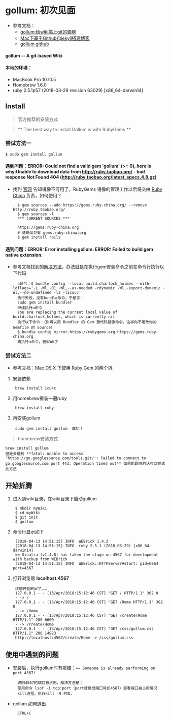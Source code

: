gollum: 初次见面 
==================================== 

- 参考文档：
	- [gollum:给wiki插上git的翅膀](https://www.jianshu.com/p/9c35812b9bae)
	- [Mac下基于Github和jekyll搭建博客](https://www.jianshu.com/p/779379e48ee9)
	- [gollum github](https://github.com/gollum/gollum)
	


#### gollum -- A git-based Wiki
#### 本地的环境：
- MacBook Pro 10.10.5
- Homebrew 1.6.0
- ruby 2.5.1p57 (2018-03-29 revision 63029) [x86_64-darwin14]

## Install
> 官方推荐的安装方式

> ** The best way to install Gollum is with RubyGems **

### 尝试方法一

	$ sudo gem install gollum
	
#### 遇到问题：ERROR:  Could not find a valid gem 'gollum' (>= 0), here is why:Unable to download data from http://ruby.taobao.org/ - bad response Not Found 404 (http://ruby.taobao.org/latest_specs.4.8.gz)
- 找到 [官网](https://ruby.taobao.org/) 告知镜像不可用了，RubyGems 镜像的管理工作以后将交由 [Ruby China](https://gems.ruby-china.org) 负责，如何使用？
	
		$ gem sources --add https://gems.ruby-china.org/ --remove http://ruby.taobao.org/
		$ gem sources -l
		*** CURRENT SOURCES ***

		https://gems.ruby-china.org
		# 请确保只有 gems.ruby-china.org
		$ gem install rails
		
#### 遇到问题：ERROR:  Error installing gollum: ERROR: Failed to build gem native extension.
- 参考文档找到的[解决方法](https://stackoverflow.com/questions/21568592/deploy-gollum-wiki-with-engine-yard)，办法就是在执行gem安装命令之前在命令行执行以下代码
	
		a命令：$ bundle config --local build.charlock_holmes --with-ldflags='-L.-Wl,-O1 -Wl,--as-needed -rdynamic -Wl,-export-dynamic -Wl,--no-undefined -lz -licuuc'
		执行失败，没有bundle命令，于是乎：
		sudo gem install bundler
		继续执行a命令
		You are replacing the current local value of build.charlock_holmes, which is currently nil
		执行以下命令：（你可以用 Bundler 的 Gem 源代码镜像命令，这样你不用改你的 Gemfile 的 source）
		$ bundle config mirror.https://rubygems.org https://gems.ruby-china.org
		再执行a命令，貌似ok了


### 尝试方法二
- 参考文档：[Mac OS X 下使用 Ruby Gem 的两个坑](https://blog.csdn.net/u011303816/article/details/70185448)
1. 安装依赖
		
		brew install icu4c
		
2. 用homebrew重装一遍ruby

		brew install ruby
		
3. 再安装gollum
	
		sudo gem install gollum  成功！
		
		


> homebrew安装方式

	brew install gollum
	但是会碰到 **fatal: unable to access 'https://go.googlesource.com/tools.git/': Failed to connect to go.googlesource.com port 443: Operation timed out** 如果能翻墙的话可以尝试此方法
	
	
## 开始折腾
1. 进入到wiki目录，在wiki目录下启动gollum
	
		$ mkdir myWiki
		$ cd myWiki
		$ git init
		$ gollum
		
2. 命令行显示如下

		[2018-04-13 14:51:15] INFO  WEBrick 1.4.2
		[2018-04-13 14:51:15] INFO  ruby 2.5.1 (2018-03-29) [x86_64-darwin14]
		== Sinatra (v1.4.8) has taken the stage on 4567 for development with backup from WEBrick
		[2018-04-13 14:51:15] INFO  WEBrick::HTTPServer#start: pid=6964 port=4567
		
3. 打开浏览器 **localhost:4567**
		
		终端开始刷屏了。。。
		127.0.0.1 - - [13/Apr/2018:15:12:46 CST] "GET / HTTP/1.1" 302 0
		- -> /
		127.0.0.1 - - [13/Apr/2018:15:12:46 CST] "GET /Home HTTP/1.1" 302 0
		- -> /Home
		127.0.0.1 - - [13/Apr/2018:15:12:46 CST] "GET /create/Home HTTP/1.1" 200 6600
		- -> /create/Home
		127.0.0.1 - - [13/Apr/2018:15:12:46 CST] "GET /css/gollum.css HTTP/1.1" 200 14923
		http://localhost:4567/create/Home -> /css/gollum.css
		
## 使用中遇到的问题
- 安装后，执行gollum时有报错：`== Someone is already performing on port 4567!`
	
		说明4567的端口被占用，解决方法是：
		使用命令 lsof -i tcp:port（port替换成端口号如4567）查看端口被占用情况
		kill进程，执行kill -9 PID。
		
- gollum 如何退出

		CTRL+C  
